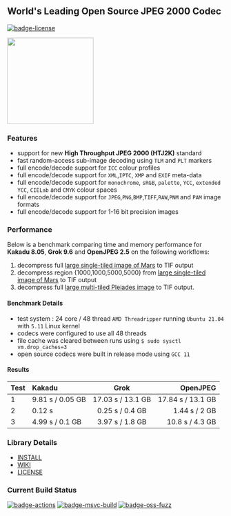 ## World's Leading Open Source JPEG 2000 Codec

[![badge-license]][link-license]

<span>
 <a href="https://jpeg.org/jpeg2000/index.html" target="_blank">
  <img src="https://jpeg.org/images/jpeg2000-logo.svg" width=200, height=200 />
 </a>
</span>
<p>


### Features

* support for new **High Throughput JPEG 2000 (HTJ2K)** standard
* fast random-access sub-image decoding using `TLM` and `PLT` markers
* full encode/decode support for `ICC` colour profiles
* full encode/decode support for `XML`,`IPTC`, `XMP` and `EXIF` meta-data
* full encode/decode support for `monochrome`, `sRGB`, `palette`, `YCC`, `extended YCC`, `CIELab` and `CMYK` colour spaces
* full encode/decode support for `JPEG`,`PNG`,`BMP`,`TIFF`,`RAW`,`PNM` and `PAM` image formats
* full encode/decode support for 1-16 bit precision images

### Performance

Below is a benchmark comparing time and memory performance for **Kakadu 8.05**, **Grok 9.6** and **OpenJPEG 2.5** on the following workflows:

1. decompress full [large single-tiled image of Mars](http://hirise-pds.lpl.arizona.edu/PDS/RDR/ESP/ORB_011200_011299/ESP_011277_1825/ESP_011277_1825_RED.JP2) to TIF output
1. decompress region {1000,1000,5000,5000} from [large single-tiled image of Mars](http://hirise-pds.lpl.arizona.edu/PDS/RDR/ESP/ORB_011200_011299/ESP_011277_1825/ESP_011277_1825_RED.JP2) to TIF output
1. decompress full [large multi-tiled Pleiades image](https://l3harrisgeospatial-webcontent.s3.amazonaws.com/MM_Samples/Pleiades_ORTHO_UTM_BUNDLE.zip) to TIF output.

#### Benchmark Details

* test system : 24 core / 48 thread `AMD Threadripper`
running `Ubuntu 21.04` with `5.11` Linux kernel
* codecs were configured to use all 48 threads
* file cache was cleared between runs using `$ sudo sysctl vm.drop_caches=3`
* open source codecs were built in release mode using `GCC 11`

#### Results

| Test  | Kakadu             | Grok                 | OpenJPEG           |
| :---- | :-----             | :------:             | --------:          |
| 1     | 9.81 s / 0.05 GB   | 17.03 s / 13.1 GB    | 17.84 s / 13.1 GB  |
| 2     | 0.12 s             | 0.25 s / 0.4 GB      | 1.44 s / 2 GB      |
| 3     | 4.99 s / 0.1 GB    | 3.97 s / 1.8 GB      | 10.8 s / 4.3 GB    |

### Library Details

* [INSTALL](https://github.com/GrokImageCompression/grok/blob/master/INSTALL.md)
* [WIKI](https://github.com/GrokImageCompression/grok/wiki)
* [LICENSE][link-license]

### Current Build Status
[![badge-actions]][link-actions]
[![badge-msvc-build]][link-msvc-build]
[![badge-oss-fuzz]][link-oss-fuzz]  

[badge-license]: https://img.shields.io/badge/License-AGPL%20v3-blue.svg
[link-license]: https://github.com/GrokImageCompression/grok/blob/master/LICENSE
[badge-actions]: https://github.com/GrokImageCompression/grok/actions/workflows/cmake.yml/badge.svg?branch=master
[link-actions]: https://github.com/GrokImageCompression/grok/actions
[badge-msvc-build]: https://ci.appveyor.com/api/projects/status/github/GrokImageCompression/grok?branch=master&svg=true
[link-msvc-build]: https://ci.appveyor.com/project/boxerab/grok/branch/master
[badge-oss-fuzz]: https://oss-fuzz-build-logs.storage.googleapis.com/badges/grok.svg
[link-oss-fuzz]: https://bugs.chromium.org/p/oss-fuzz/issues/list?sort=-opened&can=1&q=proj:grok

